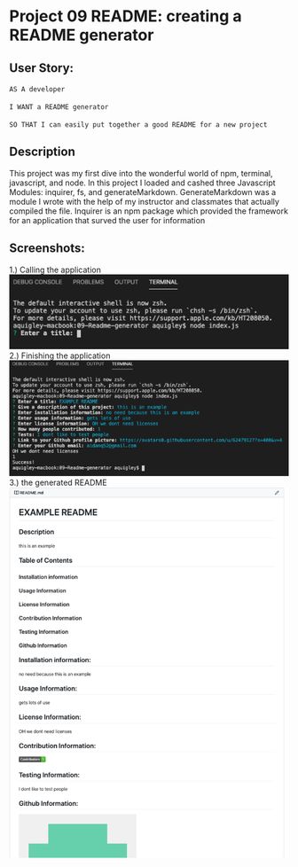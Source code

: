 # Project 09 README: creating a README generator

## User Story:

```
AS A developer

I WANT a README generator

SO THAT I can easily put together a good README for a new project
```

## Description

This project was my first dive into the wonderful world of npm, terminal, javascript, and node. In this project I loaded and cashed three Javascript Modules: inquirer, fs, and generateMarkdown. GenerateMarkdown was a module I wrote with the help of my instructor and classmates that actually compiled the file. Inquirer is an npm package which provided the framework for an application that surved the user for information


## Screenshots:
1.) Calling the application
![Initilization](./Images/initiation.png)
2.) Finishing the application
![Completion](./Images/completion.png)
3.) the generated README
![Sample README](./Images/sample.png)
